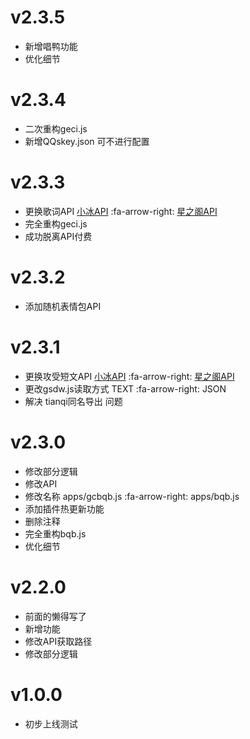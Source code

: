 # v2.3.5
* 新增唱鸭功能 
* 优化细节

# v2.3.4
* 二次重构geci.js
* 新增QQskey.json 可不进行配置

# v2.3.3
* 更换歌词API [小冰API](https://xiaobapi.top/api/xb/api/lyric.php) :fa-arrow-right: [星之阁API](https://api.xingzhige.com/API/lrc)
* 完全重构geci.js
* 成功脱离API付费


# v2.3.2
* 添加随机表情包API

# v2.3.1
* 更换攻受短文API [小冰API](https://xiaobapi.top/api/xb/api/cp.php) :fa-arrow-right: [星之阁API](https://api.xingzhige.com/API/cp_generate)
* 更改gsdw.js读取方式 TEXT :fa-arrow-right: JSON
* 解决 tianqi同名导出 问题

# v2.3.0
* 修改部分逻辑
* 修改API
* 修改名称 apps/gcbqb.js :fa-arrow-right: apps/bqb.js 
* 添加插件热更新功能
* 删除注释
* 完全重构bqb.js
* 优化细节

# v2.2.0
* 前面的懒得写了
* 新增功能
* 修改API获取路径
* 修改部分逻辑

# v1.0.0
* 初步上线测试